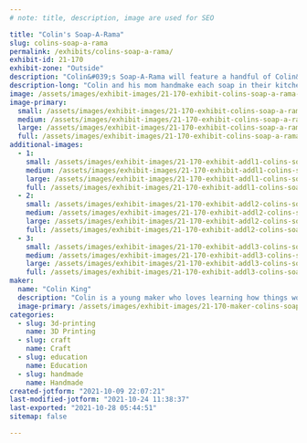 ```yaml
---
# note: title, description, image are used for SEO

title: "Colin's Soap-A-Rama"
slug: colins-soap-a-rama
permalink: /exhibits/colins-soap-a-rama/
exhibit-id: 21-170
exhibit-zone: "Outside"
description: "Colin&#039;s Soap-A-Rama will feature a handful of Colin&#039;s favorite homemade soaps!"
description-long: "Colin and his mom handmake each soap in their kitchen using only mommy approved ingredients. Colin will be featuring some of his favorite soaps including roach soap and a brand new Maker Faire feature soap!"
image: /assets/images/exhibit-images/21-170-exhibit-colins-soap-a-rama-colin-s-soap-a-rama-logos-large.jpeg
image-primary: 
  small: /assets/images/exhibit-images/21-170-exhibit-colins-soap-a-rama-colin-s-soap-a-rama-logos-small.jpeg
  medium: /assets/images/exhibit-images/21-170-exhibit-colins-soap-a-rama-colin-s-soap-a-rama-logos-medium.jpeg
  large: /assets/images/exhibit-images/21-170-exhibit-colins-soap-a-rama-colin-s-soap-a-rama-logos-large.jpeg
  full: /assets/images/exhibit-images/21-170-exhibit-colins-soap-a-rama-colin-s-soap-a-rama-logos-full.jpeg
additional-images: 
  - 1:
    small: /assets/images/exhibit-images/21-170-exhibit-addl1-colins-soap-a-rama-pxl-20211009-224611266-small.jpg
    medium: /assets/images/exhibit-images/21-170-exhibit-addl1-colins-soap-a-rama-pxl-20211009-224611266-medium.jpg
    large: /assets/images/exhibit-images/21-170-exhibit-addl1-colins-soap-a-rama-pxl-20211009-224611266-large.jpg
    full: /assets/images/exhibit-images/21-170-exhibit-addl1-colins-soap-a-rama-pxl-20211009-224611266-full.jpg
  - 2:
    small: /assets/images/exhibit-images/21-170-exhibit-addl2-colins-soap-a-rama-pxl-20211009-231221321-exported-1255-1633831328647-small.jpg
    medium: /assets/images/exhibit-images/21-170-exhibit-addl2-colins-soap-a-rama-pxl-20211009-231221321-exported-1255-1633831328647-medium.jpg
    large: /assets/images/exhibit-images/21-170-exhibit-addl2-colins-soap-a-rama-pxl-20211009-231221321-exported-1255-1633831328647-large.jpg
    full: /assets/images/exhibit-images/21-170-exhibit-addl2-colins-soap-a-rama-pxl-20211009-231221321-exported-1255-1633831328647-full.jpg
  - 3:
    small: /assets/images/exhibit-images/21-170-exhibit-addl3-colins-soap-a-rama-pxl-20211010-020041634-small.jpg
    medium: /assets/images/exhibit-images/21-170-exhibit-addl3-colins-soap-a-rama-pxl-20211010-020041634-medium.jpg
    large: /assets/images/exhibit-images/21-170-exhibit-addl3-colins-soap-a-rama-pxl-20211010-020041634-large.jpg
    full: /assets/images/exhibit-images/21-170-exhibit-addl3-colins-soap-a-rama-pxl-20211010-020041634-full.jpg
maker: 
  name: "Colin King"
  description: "Colin is a young maker who loves learning how things work. "
  image-primary: /assets/images/exhibit-images/21-170-maker-colins-soap-a-rama-pxl-20211009-225323171-medium.jpg
categories: 
  - slug: 3d-printing
    name: 3D Printing
  - slug: craft
    name: Craft
  - slug: education
    name: Education
  - slug: handmade
    name: Handmade
created-jotform: "2021-10-09 22:07:21"
last-modified-jotform: "2021-10-24 11:38:37"
last-exported: "2021-10-28 05:44:51"
sitemap: false

---
```

